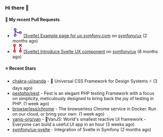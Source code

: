 ### Hi there 👋

#### 🔨 My recent Pull Requests

- ![](./assets/pr-merged.svg) [[Svelte] Example page for ux.symfony.com](https://github.com/symfony/ux/pull/795) on [symfony/ux](https://github.com/symfony/ux) (2 months ago)
- ![](./assets/pr-closed.svg) [[Svelte] Introduce Svelte UX component](https://github.com/symfony/ux/pull/498) on [symfony/ux](https://github.com/symfony/ux) (8 months ago)

#### ⭐ Recent Stars

- [chakra-ui/panda](https://github.com/chakra-ui/panda) - 🐼 Universal CSS Framework for Design Systems ⚡️ (3 days ago)
- [pestphp/pest](https://github.com/pestphp/pest) - Pest is an elegant PHP testing Framework with a focus on simplicity, meticulously designed to bring back the joy of testing in PHP. (1 week ago)
- [browserless/chrome](https://github.com/browserless/chrome) - The browserless Chrome service in Docker. Run on our cloud, or bring your own. (1 week ago)
- [vanjs-org/van](https://github.com/vanjs-org/van) - 🍦VanJS: World&#39;s smallest reactive UI framework - Everyone can build a useful UI app in an hour (3 weeks ago)
- [symfony/ux-svelte](https://github.com/symfony/ux-svelte) - Integration of Svelte in Symfony (2 months ago)